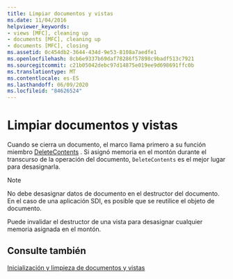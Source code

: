 ```yaml
---
title: Limpiar documentos y vistas
ms.date: 11/04/2016
helpviewer_keywords:
- views [MFC], cleaning up
- documents [MFC], cleaning up
- documents [MFC], closing
ms.assetid: 0c454db2-3644-434d-9e53-8108a7aedfe1
ms.openlocfilehash: 8cb6e9337b69daf78286f57898c9badf513c7921
ms.sourcegitcommit: c21b05042debc97d14875e019ee9d698691ffc0b
ms.translationtype: MT
ms.contentlocale: es-ES
ms.lasthandoff: 06/09/2020
ms.locfileid: "84626524"
---
```

# <a name="cleaning-up-documents-and-views"></a>Limpiar documentos y vistas

Cuando se cierra un documento, el marco llama primero a su función miembro [DeleteContents](reference/cdocument-class.md#deletecontents) . Si asignó memoria en el montón durante el transcurso de la operación del documento, `DeleteContents` es el mejor lugar para desasignarla.

> [!NOTE]
> No debe desasignar datos de documento en el destructor del documento. En el caso de una aplicación SDI, es posible que se reutilice el objeto de documento.

Puede invalidar el destructor de una vista para desasignar cualquier memoria asignada en el montón.

## <a name="see-also"></a>Consulte también

[Inicialización y limpieza de documentos y vistas](initializing-and-cleaning-up-documents-and-views.md)
